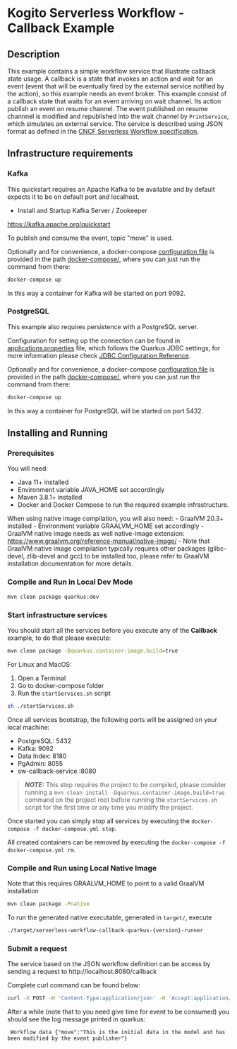 # Kogito Serverless Workflow - Callback Example

## Description

This example contains a simple workflow service that illustrate callback state usage. 
A callback is a state that invokes an action and wait for an event (event that will be eventually fired by the external service notified by the action), so this example needs an event broker.
This example consist of a callback state that waits for an event arriving on wait channel. Its action publish an event on resume channel. The event published on resume channnel is modified and republished into the wait channel by `PrintService`, which simulates an external service. 
The service is described using JSON format as defined in the 
[CNCF Serverless Workflow specification](https://github.com/serverlessworkflow/specification).

## Infrastructure requirements

### Kafka

This quickstart requires an Apache Kafka to be available and by default expects it to be on default port and localhost.

* Install and Startup Kafka Server / Zookeeper

https://kafka.apache.org/quickstart

To publish and consume the event, topic "move" is used. 

Optionally and for convenience, a docker-compose [configuration file](docker-compose/docker-compose.yml) is
provided in the path [docker-compose/](docker-compose/), where you can just run the command from there:

```sh
docker-compose up
```

In this way a container for Kafka will be started on port 9092.

### PostgreSQL

This example also requires persistence with a PostgreSQL server.

Configuration for setting up the connection can be found in [applications.properties](src/main/resources/application.properties) file, which
follows the Quarkus JDBC settings, for more information please check [JDBC Configuration Reference](https://quarkus.io/guides/datasource#jdbc-configuration).

Optionally and for convenience, a docker-compose [configuration file](docker-compose/docker-compose.yml) is
provided in the path [docker-compose/](docker-compose/), where you can just run the command from there:

```sh
docker-compose up
```

In this way a container for PostgreSQL will be started on port 5432.

## Installing and Running

### Prerequisites
 
You will need:
  - Java 11+ installed
  - Environment variable JAVA_HOME set accordingly
  - Maven 3.8.1+ installed
  - Docker and Docker Compose to run the required example infrastructure.

When using native image compilation, you will also need: 
    - GraalVM 20.3+ installed
    - Environment variable GRAALVM_HOME set accordingly
    - GraalVM native image needs as well native-image extension: https://www.graalvm.org/reference-manual/native-image/
    - Note that GraalVM native image compilation typically requires other packages (glibc-devel, zlib-devel and gcc) to be installed too, please refer to GraalVM installation documentation for more details.

### Compile and Run in Local Dev Mode

```sh
mvn clean package quarkus:dev
```

### Start infrastructure services

You should start all the services before you execute any of the **Callback** example, to do that please execute:

```sh
mvn clean package -Dquarkus.container-image.build=true
```

For Linux and MacOS:

1. Open a Terminal
2. Go to docker-compose folder
3. Run the ```startServices.sh``` script

```bash
sh ./startServices.sh
```


Once all services bootstrap, the following ports will be assigned on your local machine:

- PostgreSQL: 5432
- Kafka: 9092
- Data Index: 8180
- PgAdmin: 8055
- sw-callback-service :8080

> **_NOTE:_**  This step requires the project to be compiled, please consider running a ```mvn clean install -Dquarkus.container-image.build=true``` command on the project root before running the ```startServices.sh``` script for the first time or any time you modify the project.

Once started you can simply stop all services by executing the ```docker-compose -f docker-compose.yml stop```.

All created containers can be removed by executing the ```docker-compose -f docker-compose.yml rm```.


### Compile and Run using Local Native Image
Note that this requires GRAALVM_HOME to point to a valid GraalVM installation

```sh
mvn clean package -Pnative
```
  
To run the generated native executable, generated in `target/`, execute

```sh
./target/serverless-workflow-callback-quarkus-{version}-runner
```

### Submit a request

The service based on the JSON workflow definition can be access by sending a request to http://localhost:8080/callback

Complete curl command can be found below:

```sh
curl -X POST -H 'Content-Type:application/json' -H 'Accept:application/json' http://localhost:8080/callback
```


After a while (note that to you need give time for event to be consumed)  you should see the log message printed in quarkus:

```text
 Workflow data {"move":"This is the initial data in the model and has been modified by the event publisher"}
```


